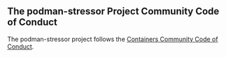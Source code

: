 ## The podman-stressor Project Community Code of Conduct

The podman-stressor project follows the [Containers Community Code of Conduct](https://github.com/containers/common/blob/master/CODE-OF-CONDUCT.md).
